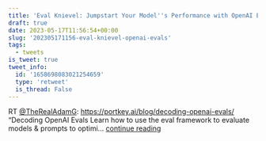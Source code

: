 ```yaml
---
title: 'Eval Knievel: Jumpstart Your Model''s Performance with OpenAI Evals'
draft: true
date: 2023-05-17T11:56:54+00:00
slug: '202305171156-eval-knievel-openai-evals'
tags:
  - tweets
is_tweet: true
tweet_info:
  id: '1658698083021254659'
  type: 'retweet'
  is_thread: False
---
```




RT [@TheRealAdamG](https://x.com/TheRealAdamG): <https://portkey.ai/blog/decoding-openai-evals/> “Decoding OpenAI Evals
Learn how to use the eval framework to evaluate models &amp; prompts to optimi… [continue reading](https://x.com/sytelus/status/1658698083021254659)
